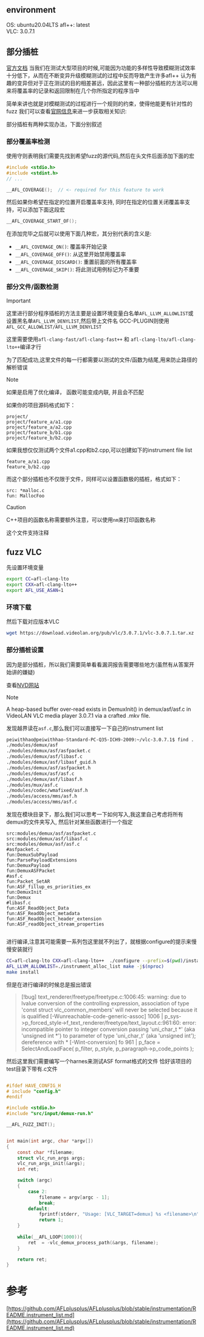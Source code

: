 ## environment
OS: ubuntu20.04LTS
afl++: latest  
VLC: 3.0.7.1

## 部分插桩
[官方文档](https://github.com/AFLplusplus/AFLplusplus/blob/stable/instrumentation/README.instrument_list.md)
当我们在测试大型项目的时候,可能因为功能的多样性导致模糊测试效率十分低下，从而在不断变异升级模糊测试的过程中反而导致产生许多afl++
认为有趣的变异但对于正在测试的目的相差甚远，因此这里有一种部分插桩的方法可以用来将覆盖率的记录和返回限制在几个你所指定的程序当中

简单来讲也就是对模糊测试的过程进行一个规则的约束，使得他能更有针对性的fuzz
我们可以查看[官网信息](https://github.com/AFLplusplus/AFLplusplus/blob/stable/instrumentation/README.instrument_list.md)来进一步获取相关知识:

部分插桩有两种实现办法，下面分别叙述

### 部分覆盖率检测




使用守则表明我们需要先找到希望fuzz的源代码,然后在头文件后面添加下面的宏
```c
#include <stdio.h>
#include <stdint.h>
// ...

__AFL_COVERAGE();  // <- required for this feature to work
```

然后如果你希望在指定的位置开启覆盖率支持,
同时在指定的位置关闭覆盖率支持，可以添加下面这段宏

```c
__AFL_COVERAGE_START_OF();
```

在添加完毕之后就可以使用下面几种宏，其分别代表的含义是:
+ `__AFL_COVERAGE_ON()`: 覆盖率开始记录
+ `__AFL_COVERAGE_OFF()`: 从这里开始禁用覆盖率
+ `__AFL_COVERAGE_DISCARD()`: 重置前面的所有覆盖率
+ `__AFL_COVERAGE_SKIP()`: 将此测试用例标记为不重要


### 部分文件/函数检测

> [!important]
> 这里进行部分程序插桩的方法主要是设置环境变量白名单`AFL_LLVM_ALLOWLIST`或设置黑名单`AFL_LLVM_DENYLIST`,然后带上文件名
> GCC-PLUGIN则使用`AFL_GCC_ALLOWLIST/AFL_LLVM_DENYLIST`

这里需要使用`afl-clang-fast/afl-clang-fast++` 和 `afl-clang-lto/afl-clang-lto++`编译才行

为了匹配成功,这里文件的每一行都需要以测试的文件/函数为结尾,用来防止路径的解析错误

> [!note]
> 如果是启用了优化编译， 函数可能变成内联, 并且会不匹配


 如果你的项目源码格式如下：
```text
project/
project/feature_a/a1.cpp
project/feature_a/a2.cpp
project/feature_b/b1.cpp
project/feature_b/b2.cpp
```

如果我想仅仅测试两个文件a1.cpp和b2.cpp,可以创建如下的instrument file list
```text
feature_a/a1.cpp
feature_b/b2.cpp
```




而这个部分插桩也不仅限于文件，同样可以设置函数极的插桩，格式如下：
```text
src: *malloc.c
fun: MallocFoo         
```

> [!caution]
> C++项目的函数名称需要额外注意，可以使用`nm`来打印函数名称

这个文件支持注释



## fuzz VLC
先设置环境变量
```sh
export CC=afl-clang-lto
export CXX=afl-clang-lto++
export AFL_USE_ASAN=1
```

### 环境下载


然后下载对应版本VLC

```sh
wget https://download.videolan.org/pub/vlc/3.0.7.1/vlc-3.0.7.1.tar.xz
```

### 部分插桩设置

因为是部分插桩，所以我们需要简单看看漏洞报告需要哪些地方(虽然有从答案开始讲的嫌疑)

查看[NVD网站](https://nvd.nist.gov/vuln/detail/CVE-2019-14776) 
> [!note]
> A heap-based buffer over-read exists in DemuxInit() in demux/asf/asf.c in VideoLAN VLC media player 3.0.7.1 via a crafted .mkv file.

发现越界读在`asf.c`,那么我们可以直接写一下自己的instrument list

```sh
peiwithhao@peiwithhao-Standard-PC-Q35-ICH9-2009:~/vlc-3.0.7.1$ find . | grep asf
./modules/demux/asf
./modules/demux/asf/asfpacket.c
./modules/demux/asf/libasf.c
./modules/demux/asf/libasf_guid.h
./modules/demux/asf/asfpacket.h
./modules/demux/asf/asf.c
./modules/demux/asf/libasf.h
./modules/mux/asf.c
./modules/codec/wmafixed/asf.h
./modules/access/mms/asf.h
./modules/access/mms/asf.c
```
发现在模块目录下，那么我们可以思考一下如何写入,我这里自己考虑将所有demux的文件夹写入,
然后针对某些函数进行一个指定

```instrument
src:modules/demux/asf/asfpacket.c
src:modules/demux/asf/libasf.c
src:modules/demux/asf/asf.c
#asfpacket.c
fun:DemuxSubPayload
fun:ParsePayloadExtensions
fun:DemuxPayload
fun:DemuxASFPacket
#asf.c
fun:Packet_SetAR
fun:ASF_fillup_es_priorities_ex
fun:DemuxInit
fun:Demux
#libasf.c
fun:ASF_ReadObject_Data
fun:ASF_ReadObject_metadata
fun:ASF_ReadObject_header_extension
fun:ASF_readObject_stream_properties


```

进行编译,注意其可能需要一系列包这里就不列出了，就根据configure的提示来慢慢安装就行

```sh
CC=afl-clang-lto CXX=afl-clang-lto++  ./configure --prefix=$(pwd)/install --disable-lua --disable-avcodec --disable-swscale --disable-a52 --enable-xcb=false --disable-alsa --with-sanitizer=address
AFL_LLVM_ALLOWLIST=./instrument_alloc_list make -j$(nproc)
make install
```

但是在进行编译的时候总是报出错误
> [!bug]
> text_renderer/freetype/freetype.c:1006:45: warning: due to lvalue conversion of the controlling expression, association of type 'const struct 
> vlc_common_members' will never be selected because it is qualified [-Wunreachable-code-generic-assoc]
>  1006 |     p_sys->p_forced_style->f_text_renderer/freetype/text_layout.c:961:60: error: incompatible pointer to integer conversion passing 'uni_char_t *' 
> (aka 'unsigned int *') to parameter of type 'uni_char_t' (aka 'unsigned int'); dereference with * [-Wint-conversion]
> fo  961 |             p_face = SelectAndLoadFace( p_filter, p_style, p_paragraph->p_code_points );



然后这里我们需要编写一个harnes来测试ASF format格式的文件
恰好该项目的test目录下带有.c文件

```c

#ifdef HAVE_CONFIG_H
# include "config.h"
#endif

#include <stdio.h>
#include "src/input/demux-run.h"

__AFL_FUZZ_INIT();


int main(int argc, char *argv[])
{
    const char *filename;
    struct vlc_run_args args;
    vlc_run_args_init(&args);
    int ret;

    switch (argc)
    {
        case 2:
            filename = argv[argc - 1];
            break;
        default:
            fprintf(stderr, "Usage: [VLC_TARGET=demux] %s <filename>\n", argv[0]);
            return 1;
    }
    
    while(__AFL_LOOP(1000)){
        ret  = -vlc_demux_process_path(&args, filename);
    }

    return ret;
}
```




# 参考
[https://github.com/AFLplusplus/AFLplusplus/blob/stable/instrumentation/README.instrument_list.md](https://github.com/AFLplusplus/AFLplusplus/blob/stable/instrumentation/README.instrument_list.md)


